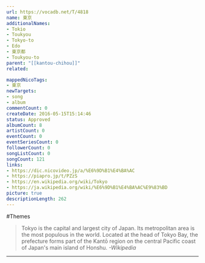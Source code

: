 ```yaml
---
url: https://vocadb.net/T/4818
name: 東京
additionalNames: 
- Tokio
- Toukyou
- Tokyo-to
- Edo
- 東京都
- Toukyou-to
parent: "[[kantou-chihou]]"
related:

mappedNicoTags:
- 東京
newTargets:
- song
- album
commentCount: 0
createDate: 2016-05-15T15:14:46
status: Approved
albumCount: 8
artistCount: 0
eventCount: 0
eventSeriesCount: 0
followerCount: 0
songListCount: 0
songCount: 121
links: 
- https://dic.nicovideo.jp/a/%E6%9D%B1%E4%BA%AC
- https://piapro.jp/t/PZzS
- https://en.wikipedia.org/wiki/Tokyo
- https://ja.wikipedia.org/wiki/%E6%9D%B1%E4%BA%AC%E9%83%BD
picture: true
descriptionLength: 262
---
```


#Themes

> Tokyo is the capital and largest city of Japan.
Its metropolitan area is the most populous in the world.
Located at the head of Tokyo Bay, the prefecture forms part of the Kantō region on the central Pacific coast of Japan's main island of Honshu.
*-Wikipedia*

---


